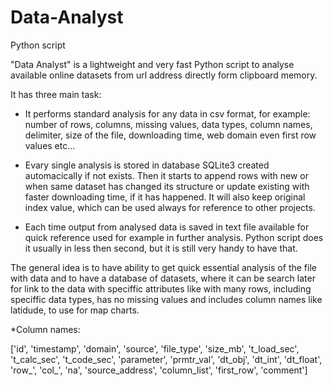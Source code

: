 # Data-Analyst
Python script


"Data Analyst" is a lightweight and very fast Python script to analyse available online datasets from url address directly form clipboard memory.

It has three main task:

- It performs standard analysis for any data in csv format, for example: number of rows, columns, missing values, data types, column names, delimiter, size of the file, downloading time, web domain even first row values etc...

- Evary single analysis is stored in database SQLite3 created automacically if not exists. Then it starts to append rows with new or when same dataset has changed its structure or update existing with faster downloading time, if it has happened. It will also keep original index value, which can be used always for reference to other projects.

- Each time output from analysed data is saved in text file available for quick reference used for example in further analysis. Python script does it usually in less then second, but it is still very handy to have that.

The general idea is to have ability to get quick essential analysis of the file with data and to have a database of datasets, where it can be search later for link to the data with speciffic attributes like with many rows, including speciffic data types, has no missing values and includes column names like latidude, to use for map charts.

*Column names:

['id', 'timestamp', 'domain', 'source', 'file_type', 'size_mb', 't_load_sec', 't_calc_sec', 't_code_sec', 'parameter', 'prmtr_val', 'dt_obj', 'dt_int', 'dt_float', 'row_', 'col_', 'na', 'source_address', 'column_list', 'first_row', 'comment']

